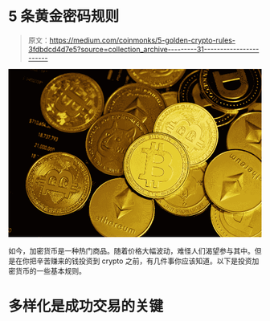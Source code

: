 # 5 条黄金密码规则

> 原文：<https://medium.com/coinmonks/5-golden-crypto-rules-3fdbdcd4d7e5?source=collection_archive---------31----------------------->

![](img/bb0a09f5227680146a48087c5f7419a9.png)

如今，加密货币是一种热门商品。随着价格大幅波动，难怪人们渴望参与其中。但是在你把辛苦赚来的钱投资到 crypto 之前，有几件事你应该知道。以下是投资加密货币的一些基本规则。

# 多样化是成功交易的关键